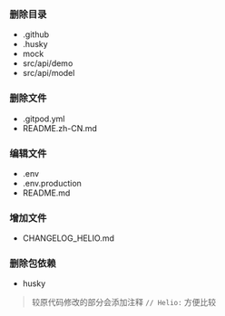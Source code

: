 ### 删除目录
  - .github
  - .husky
  - mock
  - src/api/demo
  - src/api/model

### 删除文件
  - .gitpod.yml
  - README.zh-CN.md

### 编辑文件
  - .env
  - .env.production
  - README.md

### 增加文件
  - CHANGELOG_HELIO.md

### 删除包依赖
  - husky
  
> 较原代码修改的部分会添加注释 `// Helio:` 方便比较
